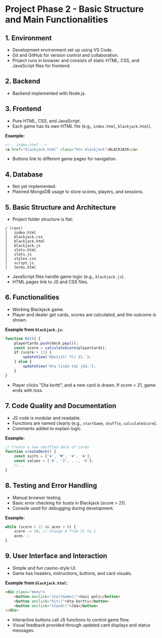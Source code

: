 # Project Phase 2 - Basic Structure and Main Functionalities

## 1. Environment
- Development environment set up using VS Code.
- Git and GitHub for version control and collaboration.
- Project runs in browser and consists of static HTML, CSS, and JavaScript files for frontend.

## 2. Backend
- Backend implemented with Node.js.

## 3. Frontend
- Pure HTML, CSS, and JavaScript.
- Each game has its own HTML file (e.g., `index.html`, `blackjack.html`).

**Example:**
```html
<!-- index.html -->
<a href="blackjack.html" class="btn blackjack">BLACKJACK</a>
```

- Buttons link to different game pages for navigation.

## 4. Database
- Not yet implemented.
- Planned MongoDB usage to store scores, players, and sessions.

## 5. Basic Structure and Architecture
- Project folder structure is flat:
```
/ (root)
│   index.html
|   blackjack.css
│   blackjack.html
│   blackjack.js
|   slots.html
|   slots.js
│   styles.css
│   script.js
|   terms.html
```
- JavaScript files handle game logic (e.g., `blackjack.js`).
- HTML pages link to JS and CSS files.

## 6. Functionalities
- Working Blackjack game.
- Player and dealer get cards, scores are calculated, and the outcome is shown.

**Example from `blackjack.js`:**
```javascript
function hit() {
    playerCards.push(deck.pop());
    const score = calculateScore(playerCards);
    if (score > 21) {
        updateView('Hävisit! Yli 21.');
    } else {
        updateView('Ota lisää tai jää.');
    }
}
```
- Player clicks "Ota kortti", and a new card is drawn. If score > 21, game ends with loss.

## 7. Code Quality and Documentation
- JS code is modular and readable.
- Functions are named clearly (e.g., `startGame`, `shuffle`, `calculateScore`).
- Comments added to explain logic.

**Example:**
```javascript
// Create a new shuffled deck of cards
function createDeck() {
    const suits = ['♠', '♥', '♦', '♣'];
    const values = ['A', '2', ..., 'K'];
    // ...
}
```

## 8. Testing and Error Handling
- Manual browser testing.
- Basic error checking for busts in Blackjack (score > 21).
- Console used for debugging during development.

**Example:**
```javascript
while (score > 21 && aces > 0) {
    score -= 10; // Change A from 11 to 1
    aces--;
}
```

## 9. User Interface and Interaction
- Simple and fun casino-style UI.
- Game has headers, instructions, buttons, and card visuals.

**Example from `blackjack.html`:**
```html
<div class="menu">
    <button onclick="startGame()">Uusi peli</button>
    <button onclick="hit()">Ota kortti</button>
    <button onclick="stand()">Jää</button>
</div>
```
- Interactive buttons call JS functions to control game flow.
- Visual feedback provided through updated card displays and status messages.

